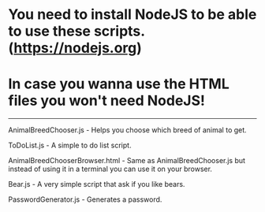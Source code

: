 # You need to install NodeJS to be able to use these scripts. (https://nodejs.org)

# In case you wanna use the HTML files you won't need NodeJS!
________________________________________________________________________________

AnimalBreedChooser.js - Helps you choose which breed of animal to get.

ToDoList.js - A simple to do list script.

AnimalBreedChooserBrowser.html - Same as AnimalBreedChooser.js but instead of using it in a terminal you can use it on your browser.

Bear.js - A very simple script that ask if you like bears.

PasswordGenerator.js - Generates a password.
